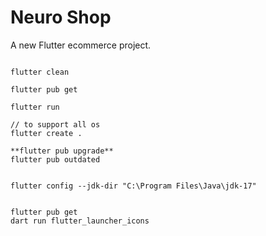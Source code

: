 # Neuro Shop

A new Flutter ecommerce project.


```flutter

flutter clean

flutter pub get

flutter run

// to support all os
flutter create .

**flutter pub upgrade**
flutter pub outdated


flutter config --jdk-dir "C:\Program Files\Java\jdk-17"


flutter pub get
dart run flutter_launcher_icons
```
